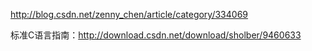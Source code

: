 http://blog.csdn.net/zenny_chen/article/category/334069

标准C语言指南：http://download.csdn.net/download/sholber/9460633